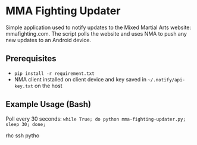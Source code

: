 # MMA Fighting Updater

Simple application used to notify updates to the Mixed Martial Arts website: mmafighting.com. The script polls the website and uses NMA to push any new updates to an Android device. 

## Prerequisites
* `pip install -r requirement.txt`
* NMA client installed on client device and key saved in `~/.notify/api-key.txt` on the host

## Example Usage (Bash)
Poll every 30 seconds: `while True; do python mma-fighting-updater.py; sleep 30; done;`


rhc ssh pytho
